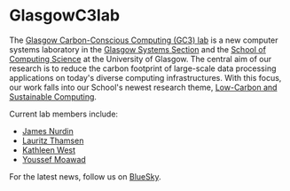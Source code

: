 # GlasgowC3lab

The [Glasgow Carbon-Conscious Computing (GC3) lab](https://lauritzthamsen.org/lab/) is a new computer systems laboratory in the [Glasgow Systems Section](https://www.gla.ac.uk/schools/computing/research/researchsections/systems-section/#overview) and the [School of Computing Science](https://www.gla.ac.uk/schools/computing/) at the University of Glasgow. The central aim of our research is to reduce the carbon footprint of large-scale data processing applications on today's diverse computing infrastructures. With this focus, our work falls into our School's newest research theme, [Low-Carbon and Sustainable Computing](https://www.gla.ac.uk/schools/computing/research/researchthemes/lowcarbon/). 

Current lab members include:
- [James Nurdin](https://github.com/JamesNurdin/)
- [Lauritz Thamsen](https://github.com/lauritzthamsen/)
- [Kathleen West](https://github.com/westkath)
- [Youssef Moawad](https://github.com/DevdudeSami)

For the latest news, follow us on [BlueSky](https://bsky.app/profile/glasgowc3lab.bsky.social).

